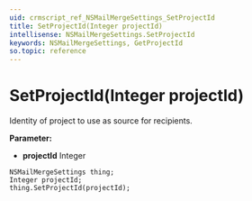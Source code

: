 ```yaml
---
uid: crmscript_ref_NSMailMergeSettings_SetProjectId
title: SetProjectId(Integer projectId)
intellisense: NSMailMergeSettings.SetProjectId
keywords: NSMailMergeSettings, GetProjectId
so.topic: reference
---
```


# SetProjectId(Integer projectId)

Identity of project to use as source for recipients.

**Parameter:** 
 - **projectId** Integer

```crmscript
NSMailMergeSettings thing;
Integer projectId;
thing.SetProjectId(projectId);
```

